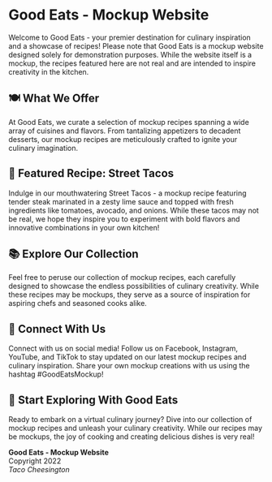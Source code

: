 # Good Eats - Mockup Website

Welcome to Good Eats - your premier destination for culinary inspiration and a showcase of recipes! Please note that Good Eats is a mockup website designed solely for demonstration purposes. While the website itself is a mockup, the recipes featured here are not real and are intended to inspire creativity in the kitchen.

## 🍽️ What We Offer
At Good Eats, we curate a selection of mockup recipes spanning a wide array of cuisines and flavors. From tantalizing appetizers to decadent desserts, our mockup recipes are meticulously crafted to ignite your culinary imagination.

## 🌮 Featured Recipe: Street Tacos
Indulge in our mouthwatering Street Tacos - a mockup recipe featuring tender steak marinated in a zesty lime sauce and topped with fresh ingredients like tomatoes, avocado, and onions. While these tacos may not be real, we hope they inspire you to experiment with bold flavors and innovative combinations in your own kitchen!

## 📚 Explore Our Collection
Feel free to peruse our collection of mockup recipes, each carefully designed to showcase the endless possibilities of culinary creativity. While these recipes may be mockups, they serve as a source of inspiration for aspiring chefs and seasoned cooks alike.

## 📱 Connect With Us
Connect with us on social media! Follow us on Facebook, Instagram, YouTube, and TikTok to stay updated on our latest mockup recipes and culinary inspiration. Share your own mockup creations with us using the hashtag #GoodEatsMockup!

## 🍴 Start Exploring With Good Eats
Ready to embark on a virtual culinary journey? Dive into our collection of mockup recipes and unleash your culinary creativity. While our recipes may be mockups, the joy of cooking and creating delicious dishes is very real!

**Good Eats - Mockup Website**  
Copyright 2022  
*Taco Cheesington*
